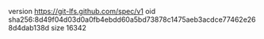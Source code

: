version https://git-lfs.github.com/spec/v1
oid sha256:8d49f04d03d0a0fb4ebdd60a5bd73878c1475aeb3acdce77462e268d4dab138d
size 16342
